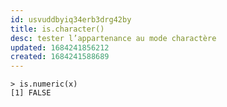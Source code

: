 ```yaml
---
id: usvuddbyiq34erb3drg42by
title: is.character()
desc: tester l’appartenance au mode charactère
updated: 1684241856212
created: 1684241588689
---
```


```{r}
> is.numeric(x)
[1] FALSE
```